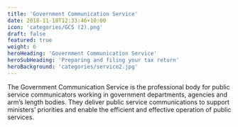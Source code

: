 ```yaml
---
title: 'Government Communication Service'
date: 2018-11-18T12:33:46+10:00
icon: 'categories/GCS (2).png'
draft: false
featured: true
weight: 6
heroHeading: 'Government Communication Service'
heroSubHeading: 'Preparing and filing your tax return'
heroBackground: 'categories/service2.jpg'
---
```


The Government Communication Service is the professional body for public service communicators working in government departments, agencies and arm’s length bodies. They deliver public service communications to support ministers’ priorities and enable the efficient and effective operation of public services.

